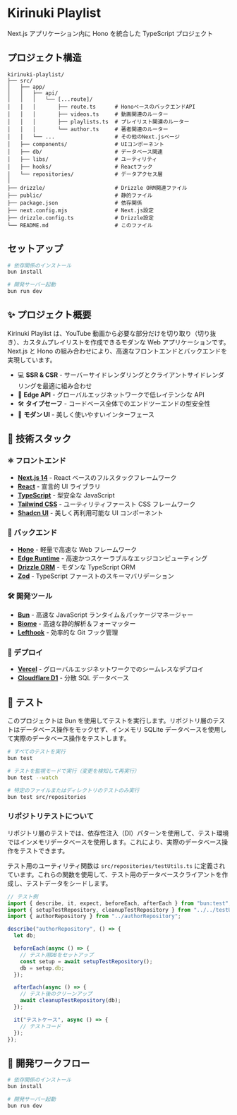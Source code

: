 # Kirinuki Playlist

Next.js アプリケーション内に Hono を統合した TypeScript プロジェクト

## プロジェクト構造

```
kirinuki-playlist/
├── src/
│   ├── app/
│   │   ├── api/
│   │   │   └── [...route]/
│   │   │       ├── route.ts      # HonoベースのバックエンドAPI
│   │   │       ├── videos.ts     # 動画関連のルーター
│   │   │       ├── playlists.ts  # プレイリスト関連のルーター
│   │   │       └── author.ts     # 著者関連のルーター
│   │   └── ...                   # その他のNext.jsページ
│   ├── components/               # UIコンポーネント
│   ├── db/                       # データベース関連
│   ├── libs/                     # ユーティリティ
│   ├── hooks/                    # Reactフック
│   └── repositories/             # データアクセス層
│
├── drizzle/                      # Drizzle ORM関連ファイル
├── public/                       # 静的ファイル
├── package.json                  # 依存関係
├── next.config.mjs               # Next.js設定
├── drizzle.config.ts             # Drizzle設定
└── README.md                     # このファイル
```

## セットアップ

```bash
# 依存関係のインストール
bun install

# 開発サーバー起動
bun run dev
```

## ✨ プロジェクト概要

Kirinuki Playlist は、YouTube 動画から必要な部分だけを切り取り（切り抜き）、カスタムプレイリストを作成できるモダンな Web アプリケーションです。Next.js と Hono の組み合わせにより、高速なフロントエンドとバックエンドを実現しています。

- 💻 **SSR & CSR** - サーバーサイドレンダリングとクライアントサイドレンダリングを最適に組み合わせ
- 🔄 **Edge API** - グローバルエッジネットワークで低レイテンシな API
- 🛠️ **タイプセーフ** - コードベース全体でのエンドツーエンドの型安全性
- 🎨 **モダン UI** - 美しく使いやすいインターフェース

## 🚀 技術スタック

### ⚛️ フロントエンド

- **[Next.js 14](https://nextjs.org/)** - React ベースのフルスタックフレームワーク
- **[React](https://react.dev/)** - 宣言的 UI ライブラリ
- **[TypeScript](https://www.typescriptlang.org/)** - 型安全な JavaScript
- **[Tailwind CSS](https://tailwindcss.com/)** - ユーティリティファースト CSS フレームワーク
- **[Shadcn UI](https://ui.shadcn.com/)** - 美しく再利用可能な UI コンポーネント

### 🔌 バックエンド

- **[Hono](https://hono.dev/)** - 軽量で高速な Web フレームワーク
- **[Edge Runtime](https://vercel.com/docs/functions/edge-functions)** - 高速かつスケーラブルなエッジコンピューティング
- **[Drizzle ORM](https://orm.drizzle.team/)** - モダンな TypeScript ORM
- **[Zod](https://zod.dev/)** - TypeScript ファーストのスキーマバリデーション

### 🛠️ 開発ツール

- **[Bun](https://bun.sh/)** - 高速な JavaScript ランタイム＆パッケージマネージャー
- **[Biome](https://biomejs.dev/)** - 高速な静的解析＆フォーマッター
- **[Lefthook](https://github.com/evilmartians/lefthook)** - 効率的な Git フック管理

### 🚢 デプロイ

- **[Vercel](https://vercel.com/)** - グローバルエッジネットワークでのシームレスなデプロイ
- **[Cloudflare D1](https://developers.cloudflare.com/d1/)** - 分散 SQL データベース

## 🧪 テスト

このプロジェクトは Bun を使用してテストを実行します。リポジトリ層のテストはデータベース操作をモックせず、インメモリ SQLite データベースを使用して実際のデータベース操作をテストします。

```bash
# すべてのテストを実行
bun test

# テストを監視モードで実行（変更を検知して再実行）
bun test --watch

# 特定のファイルまたはディレクトリのテストのみ実行
bun test src/repositories
```

### リポジトリテストについて

リポジトリ層のテストでは、依存性注入（DI）パターンを使用して、テスト環境ではインメモリデータベースを使用します。これにより、実際のデータベース操作をテストできます。

テスト用のユーティリティ関数は `src/repositories/testUtils.ts` に定義されています。これらの関数を使用して、テスト用のデータベースクライアントを作成し、テストデータをシードします。

```typescript
// テスト例
import { describe, it, expect, beforeEach, afterEach } from "bun:test";
import { setupTestRepository, cleanupTestRepository } from "../../testUtils";
import { authorRepository } from "../authorRepository";

describe("authorRepository", () => {
  let db;

  beforeEach(async () => {
    // テスト用DBをセットアップ
    const setup = await setupTestRepository();
    db = setup.db;
  });

  afterEach(async () => {
    // テスト後のクリーンアップ
    await cleanupTestRepository(db);
  });

  it("テストケース", async () => {
    // テストコード
  });
});
```

## 🔄 開発ワークフロー

```bash
# 依存関係のインストール
bun install

# 開発サーバー起動
bun run dev
```

